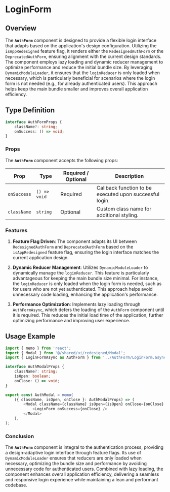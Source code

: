 # LoginForm 

## Overview
The **`AuthForm`** component is designed to provide a flexible login interface that adapts based on the application's design configuration. Utilizing the `isAppRedesigned` feature flag, it renders either the `RedesignedAuthForm` or the `DeprecatedAuthForm`, ensuring alignment with the current design standards. The component employs lazy loading and dynamic reducer management to optimize performance and reduce the initial bundle size. By leveraging `DynamicModuleLoader`, it ensures that the `loginReducer` is only loaded when necessary, which is particularly beneficial for scenarios where the login form is not needed (e.g., for already authenticated users). This approach helps keep the main bundle smaller and improves overall application efficiency.

## Type Definition
```typescript
interface AuthFormProps {
    className?: string;
    onSuccess: () => void;
}
```

### Props

The **`AuthForm`** component accepts the following props:

| Prop         | Type          | Required / Optional | Description                                                      |
|--------------|---------------|----------------------|------------------------------------------------------------------|
| `onSuccess`   | `() => void`   | Required             | Callback function to be executed upon successful login.           |
| `className`   | `string`       | Optional             | Custom class name for additional styling.                        |

### Features

1. **Feature Flag Driven**: The component adapts its UI between `RedesignedAuthForm` and `DeprecatedAuthForm` based on the `isAppRedesigned` feature flag, ensuring the login interface matches the current application design.

2. **Dynamic Reducer Management**: Utilizes `DynamicModuleLoader` to dynamically manage the `loginReducer`. This feature is particularly advantageous for keeping the main bundle size minimal. For instance, the `loginReducer` is only loaded when the login form is needed, such as for users who are not yet authenticated. This approach helps avoid unnecessary code loading, enhancing the application's performance.

3. **Performance Optimization**: Implements lazy loading through `AuthFormAsync`, which defers the loading of the `AuthForm` component until it is required. This reduces the initial load time of the application, further optimizing performance and improving user experience.


## Usage Example
```typescript jsx
import { memo } from 'react';
import { Modal } from '@/shared/ui/redesigned/Modal';
import { LoginFormAsync as AuthForm } from '../AuthForm/LoginForm.async';

interface AuthModalProps {
    className?: string;
    isOpen: boolean;
    onClose: () => void;
}

export const AuthModal = memo(
    ({ className, isOpen, onClose }: AuthModalProps) => (
        <Modal className={className} isOpen={isOpen} onClose={onClose} lazy>
            <LoginForm onSuccess={onClose} />
        </Modal>
    ),
);
```

### Conclusion
The **`AuthForm`** component is integral to the authentication process, providing a design-adaptive login interface through feature flags. Its use of `DynamicModuleLoader` ensures that reducers are only loaded when necessary, optimizing the bundle size and performance by avoiding unnecessary code for authenticated users. Combined with lazy loading, the component enhances overall application efficiency, delivering a seamless and responsive login experience while maintaining a lean and performant codebase.
